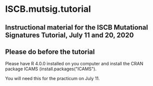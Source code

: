 # ISCB.mutsig.tutorial

## Instructional material for the ISCB Mutational Signatures Tutorial, July 11 and 20, 2020

## Please do before the tutorial

Please have R 4.0.0 installed on you computer and install the CRAN package ICAMS (install.packages("ICAMS").

You will need this for the practicum on July 11.

